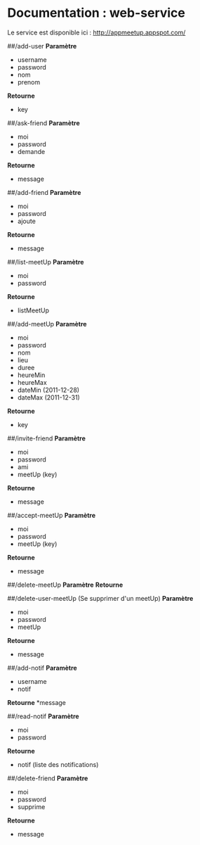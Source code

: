 Documentation : web-service
======

Le service est disponible ici : http://appmeetup.appspot.com/

##/add-user
**Paramètre**
* username
* password
* nom
* prenom

**Retourne**
* key

##/ask-friend
**Paramètre**
* moi
* password
* demande

**Retourne**
* message

##/add-friend
**Paramètre**
* moi
* password
* ajoute

**Retourne**
* message

##/list-meetUp
**Paramètre**
* moi
* password

**Retourne**
* listMeetUp

##/add-meetUp
**Paramètre**
* moi
* password
* nom
* lieu
* duree
* heureMin
* heureMax
* dateMin (2011-12-28)
* dateMax (2011-12-31)

**Retourne**
* key

##/invite-friend
**Paramètre**
* moi
* password
* ami
* meetUp (key)

**Retourne**
* message

##/accept-meetUp
**Paramètre**
* moi
* password
* meetUp (key)

**Retourne**
* message

##/delete-meetUp
**Paramètre**
**Retourne**

##/delete-user-meetUp
(Se supprimer d'un meetUp)
**Paramètre**
* moi
* password
* meetUp

**Retourne**
* message

##/add-notif
**Paramètre**
* username
* notif

**Retourne**
*message

##/read-notif
**Paramètre**
* moi
* password

**Retourne**
* notif (liste des notifications)

##/delete-friend
**Paramètre**
* moi
* password
* supprime

**Retourne**
* message
